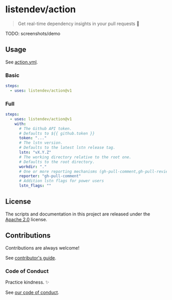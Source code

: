 # listendev/action

> Get real-time dependency insights in your pull requests 🐬

TODO: screenshots/demo

## Usage

See [action.yml](action.yml).

### Basic

```yaml
steps:
  - uses: listendev/action@v1
```

### Full

```yaml
steps:
  - uses: listendev/action@v1
    with:
      # The Github API token.
      # Defaults to ${{ github.token }}
      token: "..."
      # The lstn version.
      # Defaults to the latest lstn release tag.
      lstn: "vX.Y.Z"
      # The working directory relative to the root one.
      # Defaults to the root directory.
      workdir: "."
      # One or more reporting mechanisms (gh-pull-comment,gh-pull-review,gh-pull-check)
      reporter: "gh-pull-comment"
      # Addition lstn flags for power users
      lstn_flags: ""
```

## License

The scripts and documentation in this project are released under the [Apache 2.0](LICENSE) license.

## Contributions

Contributions are always welcome!

See [contributor's guide](.github/CONTRIBUTING.md).

### Code of Conduct

Practice kindness. ✨

See [our code of conduct](https://github.com/listendev/.github/blob/main/CODE_OF_CONDUCT.md).
